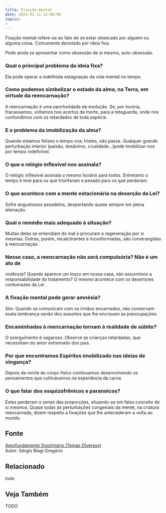 ```yaml
---
title: Fixação-mental
date: 2019-01-11 13:00:00
topics: 
- 
---
```


Fixação mental refere-se ao fato de se estar obsecado por alguém ou alguma
coisa. Comumente denotado por ideia fixa. 

Pode ainda se apresentar como obsessão de si mesmo, auto-obsessão.

### Qual o principal problema da ideia fixa?
Ela pode operar a indefinida estagnação da vida mental no tempo.

### Como podemos simbolizar o estado da alma, na Terra, em virtude da reencarnação?
A reencarnação é uma oportunidade de evolução. Se, por incúria,
fracassamos, voltamos nos acertos da morte, para a retaguarda, onde nos
confundimos com os retardados de toda espécie.

### E o problema da imobilização da alma?
Quando estamos felizes o tempo voa; tristes, não passa. Qualquer grande
perturbação interior (paixão, desânimo, crueldade...)pode imobilizar-nos
por tempo indefinível.

### O que o relógio inflexível nos assinala?
O relógio inflexível assinala o mesmo horário para todos. Entretanto o
tempo é leve para os que triunfaram e pesado para os que perderam.

### O que acontece com a mente estacionária na deserção da Lei?
Sofre angustiosos pesadelos, despertando quase sempre em plena
alienação.

### Qual o remédio mais adequado à situação?
Muitas delas se entendiam do mal e procuram a regeneração por si mesmas.
Outras, porém, recalcitrantes e inconformadas, são constrangidas à
reencarnação.

### Nesse caso, a reencarnação não será compulsória? Não é um ato de
violência?
Quando aparece um louco em nossa casa, não assumimos a responsabilidade
do tratamento? O mesmo acontece com os desertores contumazes da Lei.

### A fixação mental pode gerar amnésia?
Sim. Quando se comunicam com os irmãos encarnados, não conservam exata
lembrança senão dos assuntos que lhe encravam as preocupações.

### Encaminhadas à reencarnação tornam à realidade de súbito?
O soerguimento é vagaroso. Observe as crianças retardadas, que
necessitam do amor extremado dos pais.

### Por que encontramos Espíritos imobilizado nas ideias de vingança?
Depois da morte do corpo físico continuamos desenvolvendo os pensamentos que
cultivávamos na experiência da carne.

### O que falar dos esquizofrênicos e paranoicos?
Estes perderam o senso das proporções, situando-se em falso conceito de
si mesmos. Quase todas as perturbações congeniais da mente, na criatura
reencarnada, dizem respeito a fixações que lhe antecederam a volta ao
mundo.

## Fonte
[Aprofundamento Doutrinário (Temas Diversos)](https://sites.google.com/view/aprofundamentodoutrinario/em-torno-da-fixação-mental)  
Autor: Sérgio Biagi Gregório



## Relacionado
todo

## Veja Também
TODO


